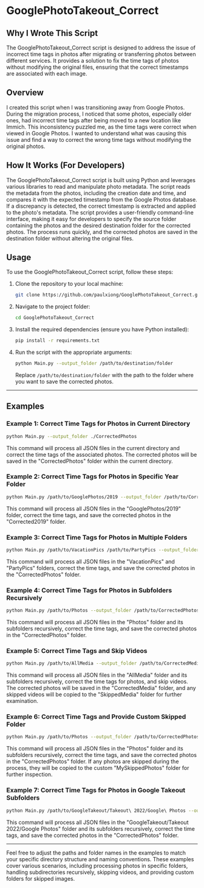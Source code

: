 
# GooglePhotoTakeout_Correct

## Why I Wrote This Script

The GooglePhotoTakeout_Correct script is designed to address the issue of incorrect time tags in photos after migrating or transferring photos between different services. It provides a solution to fix the time tags of photos without modifying the original files, ensuring that the correct timestamps are associated with each image.

## Overview

I created this script when I was transitioning away from Google Photos. During the migration process, I noticed that some photos, especially older ones, had incorrect time tags after being moved to a new location like Immich. This inconsistency puzzled me, as the time tags were correct when viewed in Google Photos. I wanted to understand what was causing this issue and find a way to correct the wrong time tags without modifying the original photos.

## How It Works (For Developers)

The GooglePhotoTakeout_Correct script is built using Python and leverages various libraries to read and manipulate photo metadata. The script reads the metadata from the photos, including the creation date and time, and compares it with the expected timestamp from the Google Photos database. If a discrepancy is detected, the correct timestamp is extracted and applied to the photo's metadata. The script provides a user-friendly command-line interface, making it easy for developers to specify the source folder containing the photos and the desired destination folder for the corrected photos. The process runs quickly, and the corrected photos are saved in the destination folder without altering the original files.

## Usage

To use the GooglePhotoTakeout_Correct script, follow these steps:

1. Clone the repository to your local machine:

   ```bash
   git clone https://github.com/paulxiong/GooglePhotoTakeout_Correct.git
   ```

2. Navigate to the project folder:

   ```bash
   cd GooglePhotoTakeout_Correct
   ```

3. Install the required dependencies (ensure you have Python installed):

   ```bash
   pip install -r requirements.txt
   ```

4. Run the script with the appropriate arguments:

   ```bash
   python Main.py --output_folder /path/to/destination/folder
   ```

   Replace `/path/to/destination/folder` with the path to the folder where you want to save the corrected photos.

---

## Examples

### Example 1: Correct Time Tags for Photos in Current Directory

```bash
python Main.py --output_folder ./CorrectedPhotos
```

This command will process all JSON files in the current directory and correct the time tags of the associated photos. The corrected photos will be saved in the "CorrectedPhotos" folder within the current directory.

### Example 2: Correct Time Tags for Photos in Specific Year Folder

```bash
python Main.py /path/to/GooglePhotos/2019 --output_folder /path/to/Corrected2019
```

This command will process all JSON files in the "GooglePhotos/2019" folder, correct the time tags, and save the corrected photos in the "Corrected2019" folder.

### Example 3: Correct Time Tags for Photos in Multiple Folders

```bash
python Main.py /path/to/VacationPics /path/to/PartyPics --output_folder /path/to/CorrectedPhotos
```

This command will process all JSON files in the "VacationPics" and "PartyPics" folders, correct the time tags, and save the corrected photos in the "CorrectedPhotos" folder.

### Example 4: Correct Time Tags for Photos in Subfolders Recursively

```bash
python Main.py /path/to/Photos --output_folder /path/to/CorrectedPhotos --recursive
```

This command will process all JSON files in the "Photos" folder and its subfolders recursively, correct the time tags, and save the corrected photos in the "CorrectedPhotos" folder.

### Example 5: Correct Time Tags and Skip Videos

```bash
python Main.py /path/to/AllMedia --output_folder /path/to/CorrectedMedia --skipped_folder /path/to/SkippedMedia --recursive
```

This command will process all JSON files in the "AllMedia" folder and its subfolders recursively, correct the time tags for photos, and skip videos. The corrected photos will be saved in the "CorrectedMedia" folder, and any skipped videos will be copied to the "SkippedMedia" folder for further examination.

### Example 6: Correct Time Tags and Provide Custom Skipped Folder

```bash
python Main.py /path/to/Photos --output_folder /path/to/CorrectedPhotos --skipped_folder /path/to/MySkippedPhotos --recursive
```

This command will process all JSON files in the "Photos" folder and its subfolders recursively, correct the time tags, and save the corrected photos in the "CorrectedPhotos" folder. If any photos are skipped during the process, they will be copied to the custom "MySkippedPhotos" folder for further inspection.

### Example 7: Correct Time Tags for Photos in Google Takeout Subfolders

```bash
python Main.py /path/to/GoogleTakeout/Takeout\ 2022/Google\ Photos --output_folder /path/to/CorrectedPhotos --recursive
```

This command will process all JSON files in the "GoogleTakeout/Takeout 2022/Google Photos" folder and its subfolders recursively, correct the time tags, and save the corrected photos in the "CorrectedPhotos" folder.

---

Feel free to adjust the paths and folder names in the examples to match your specific directory structure and naming conventions. These examples cover various scenarios, including processing photos in specific folders, handling subdirectories recursively, skipping videos, and providing custom folders for skipped images.

